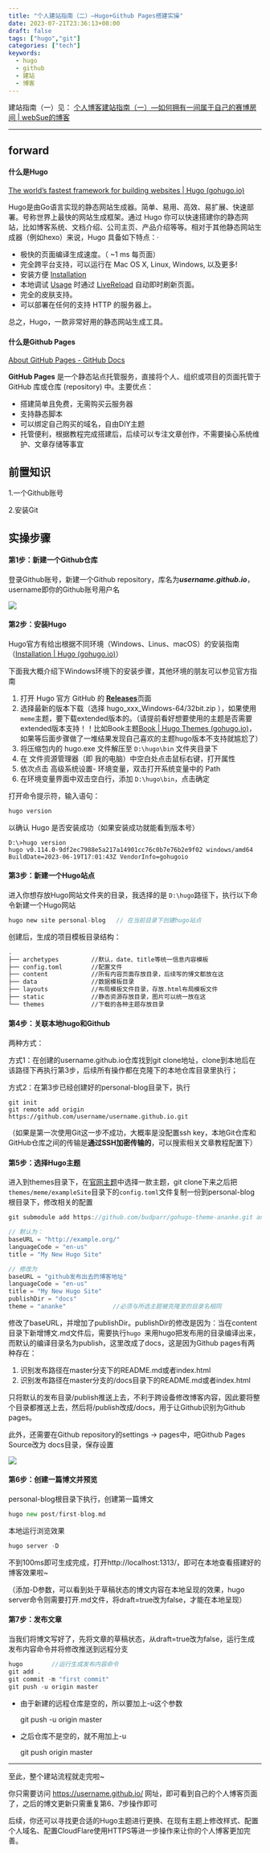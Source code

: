 ```yaml
---
title: "个人建站指南（二）—Hugo+Github Pages搭建实操"
date: 2023-07-21T23:36:13+08:00
draft: false
tags: ["hugo","git"]
categories: ["tech"]
keywords:
  - hugo
  - github
  - 建站
  - 博客
---
```


建站指南（一）见：
[个人博客建站指南（一）—如何拥有一间属于自己的赛博房间 | webSue的博客](https://websue.github.io/post/tech/个人博客建站指南一如何拥有一间属于自己的赛博房间/)

------

## forward

#### 什么是Hugo

[The world’s fastest framework for building websites | Hugo (gohugo.io)](https://gohugo.io/)

Hugo是由Go语言实现的静态网站生成器。简单、易用、高效、易扩展、快速部署。号称世界上最快的网站生成框架。通过 Hugo 你可以快速搭建你的静态网站，比如博客系统、文档介绍、公司主页、产品介绍等等。相对于其他静态网站生成器（例如hexo）来说，Hugo 具备如下特点：·

- 极快的页面编译生成速度。（ ~1 ms 每页面）
- 完全跨平台支持，可以运行在 Mac OS X, Linux, Windows, 以及更多!
- 安装方便 [Installation](https://www.gohugo.org/doc/overview/installing/)
- 本地调试 [Usage](https://www.gohugo.org/doc/overview/usage/) 时通过 [LiveReload](https://www.gohugo.org/doc/extras/livereload/) 自动即时刷新页面。
- 完全的皮肤支持。
- 可以部署在任何的支持 HTTP 的服务器上。

总之，Hugo，一款非常好用的静态网站生成工具。

#### 什么是Github Pages

[About GitHub Pages - GitHub Docs](https://docs.github.com/en/pages/getting-started-with-github-pages/about-github-pages#user--organization-pages)

**GitHub Pages** 是一个静态站点托管服务，直接将个人、组织或项目的页面托管于 GitHub 库或仓库 (repository) 中。主要优点：

- 搭建简单且免费，无需购买云服务器
- 支持静态脚本
- 可以绑定自己购买的域名，自由DIY主题
- 托管便利，根据教程完成搭建后，后续可以专注文章创作，不需要操心系统维护、文章存储等事宜

## 前置知识

1.一个Github账号

2.安装Git

## 实操步骤

#### 第1步：新建一个Github仓库

登录Github账号，新建一个Github repository，库名为***username.github.io***，username即你的Github账号用户名

![](/img/setup1.png)

#### 第2步：安装Hugo

Hugo官方有给出根据不同环境（Windows、Linus、macOS）的安装指南（[Installation | Hugo (gohugo.io)](https://gohugo.io/installation/)）

下面我大概介绍下Windows环境下的安装步骤，其他环境的朋友可以参见官方指南

1. 打开 Hugo 官方 GitHub 的 [**Releases**](https://github.com/gohugoio/hugo/releases)页面
2. 选择最新的版本下载（选择  hugo_xxx_Windows-64/32bit.zip ），如果使用`meme`主题，要下载extended版本的。（请提前看好想要使用的主题是否需要extended版本支持！！比如Book主题[Book | Hugo Themes (gohugo.io)](https://themes.gohugo.io/themes/hugo-book/)，如果等后面步骤做了一堆结果发现自己喜欢的主题hugo版本不支持就尴尬了）
3. 将压缩包内的 hugo.exe 文件解压至 `D:\hugo\bin` 文件夹目录下
4. 在 文件资源管理器（即 我的电脑）中空白处点击鼠标右键，打开属性
5. 依次点击 高级系统设置- 环境变量，双击打开系统变量中的 Path
6. 在环境变量界面中双击空白行，添加 `D:\hugo\bin`，点击确定

打开命令提示符，输入语句：

```c
hugo version
```

以确认 Hugo 是否安装成功（如果安装成功就能看到版本号）

```mark
D:\>hugo version
hugo v0.114.0-9df2ec7988e5a217a14901cc76c0b7e76b2e9f02 windows/amd64 BuildDate=2023-06-19T17:01:43Z VendorInfo=gohugoio
```

#### 第3步：新建一个Hugo站点

进入你想存放Hugo网站文件夹的目录，我选择的是 `D:\hugo`路径下，执行以下命令新建一个Hugo网站

```c
hugo new site personal-blog   // 在当前目录下创建hugo站点
```

创建后，生成的项目模板目录结构：

```markdown
.
├── archetypes         //默认，date、title等统一信息内容模板
├── config.toml        //配置文件
├── content            //所有内容页面存放目录，后续写的博文都放在这
├── data               //数据模板目录
├── layouts            //布局模板文件目录，存放.html布局模板文件
├── static             //静态资源存放目录，图片可以统一放在这
└── themes             //下载的各种主题存放目录
```

#### 第4步：关联本地hugo和Github

两种方式：

方式1：在创建的username.github.io仓库找到git clone地址，clone到本地后在该路径下再执行第3步，后续所有操作都在克隆下的本地仓库目录里执行；

方式2：在第3步已经创建好的personal-blog目录下，执行

```
git init
git remote add origin https://github.com/username/username.github.io.git
```

（如果是第一次使用Git这一步不成功，大概率是没配置ssh key，本地Git仓库和GitHub仓库之间的传输是**通过SSH加密传输的**，可以搜索相关文章教程配置下）

#### 第5步：选择Hugo主题

进入到themes目录下，在[官网主题](https://themes.gohugo.io/)中选择一款主题，git clone下来之后把`themes/meme/exampleSite`目录下的`config.toml`文件复制一份到personal-blog根目录下，修改相关的配置

```c
git submodule add https://github.com/budparr/gohugo-theme-ananke.git ananke //ananke主题
```

```cpp
// 默认为：
baseURL = "http://example.org/"
languageCode = "en-us"
title = "My New Hugo Site"

// 修改为
baseURL = "github发布出去的博客地址"
languageCode = "en-us"
title = "My New Hugo Site"
publishDir = "docs"
theme = "ananke"             //必须与所选主题被克隆至的目录名相同
```

修改了baseURL，并增加了publishDir。publishDir的修改是因为：当在content目录下新增博文.md文件后，需要执行`hugo `来用hugo把发布用的目录编译出来，而默认的编译目录名为publish，这里改成了docs，这是因为Github pages有两种存在：

1. 识别发布路径在master分支下的README.md或者index.html
2. 识别发布路径在master分支的/docs目录下的README.md或者index.html

只将默认的发布目录/publish推送上去，不利于跨设备修改博客内容，因此要将整个目录都推送上去，然后将/publish改成/docs，用于让Github识别为Github pages。

此外，还需要在Github repository的settings -> pages中，吧Github Pages Source改为 docs目录，保存设置

![](/img/setup2.png)

#### 第6步：创建一篇博文并预览

personal-blog根目录下执行，创建第一篇博文

```go
hugo new post/first-blog.md
```

本地运行浏览效果

```go
hugo server -D
```

不到100ms即可生成完成，打开http://localhost:1313/，即可在本地查看搭建好的博客效果啦~

（添加-D参数，可以看到处于草稿状态的博文内容在本地呈现的效果，hugo server命令则需要打开.md文件，将draft=true改为false，才能在本地呈现）

#### 第7步：发布文章

当我们将博文写好了，先将文章的草稿状态，从draft=true改为false，运行生成发布内容命令并将修改推送到远程分支

```c
hugo        //运行生成发布内容命令
git add .
git commit -m "first commit"
git push -u origin master    
```

- 由于新建的远程仓库是空的，所以要加上-u这个参数

  git push -u origin master

- 之后仓库不是空的，就不用加上-u

  git push origin master


------

至此，整个建站流程就走完啦~

你只需要访问 https://username.github.io/ 网址，即可看到自己的个人博客页面了，之后的博文更新只需重复第6、7步操作即可

后续，你还可以寻找更合适的Hugo主题进行更换、在现有主题上修改样式、配置个人域名、配置CloudFlare使用HTTPS等进一步操作来让你的个人博客更加完善。
